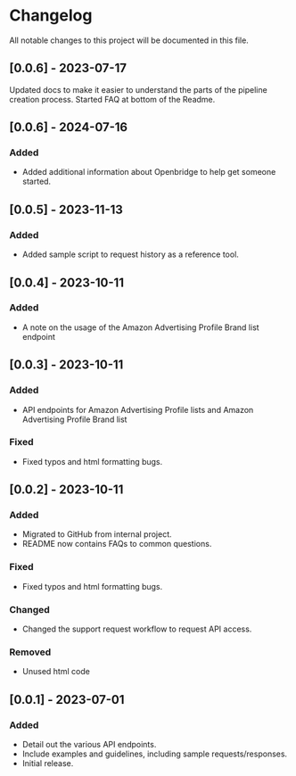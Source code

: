# Changelog

All notable changes to this project will be documented in this file.
## [0.0.6] - 2023-07-17

Updated docs to make it easier to understand the parts of the pipeline creation process.
Started FAQ at bottom of the Readme.

## [0.0.6] - 2024-07-16

### Added
- Added additional information about Openbridge to help get someone started.

## [0.0.5] - 2023-11-13

### Added
- Added sample script to request history as a reference tool.

## [0.0.4] - 2023-10-11

### Added
- A note on the usage of the Amazon Advertising Profile Brand list endpoint

## [0.0.3] - 2023-10-11

### Added
- API endpoints for Amazon Advertising Profile lists and Amazon Advertising Profile Brand list

### Fixed
- Fixed typos and html formatting bugs.

## [0.0.2] - 2023-10-11

### Added

- Migrated to GitHub from internal project.
- README now contains FAQs to common questions.

### Fixed
- Fixed typos and html formatting bugs.

### Changed
- Changed the support request workflow to request API access.

### Removed
- Unused html code

## [0.0.1] - 2023-07-01

### Added
- Detail out the various API endpoints.
- Include examples and guidelines, including sample requests/responses.
- Initial release.
